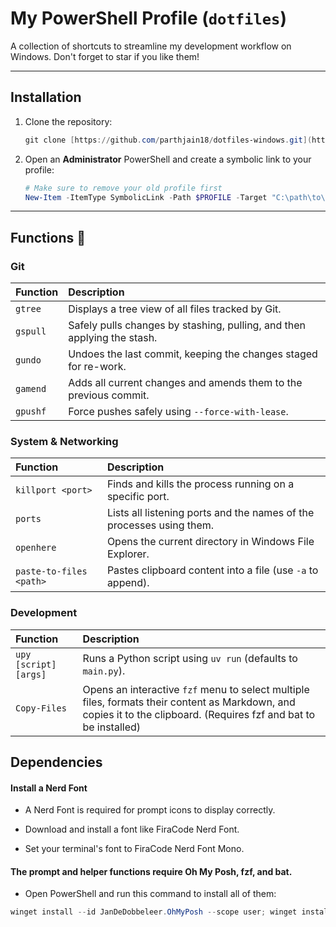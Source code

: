 # My PowerShell Profile (`dotfiles`)

A collection of shortcuts to streamline my development workflow on Windows. Don't forget to star if you like them!

---
## Installation

1.  Clone the repository:
    ```powershell
    git clone [https://github.com/parthjain18/dotfiles-windows.git](https://github.com/parthjain18/dotfiles-windows.git)
    ```
2.  Open an **Administrator** PowerShell and create a symbolic link to your profile:
    ```powershell
    # Make sure to remove your old profile first
    New-Item -ItemType SymbolicLink -Path $PROFILE -Target "C:\path\to\your\dotfiles\Microsoft.PowerShell_profile.ps1"
    ```

---
## Functions 📜

### Git
| Function | Description |
| :--- | :--- |
| `gtree` | Displays a tree view of all files tracked by Git. |
| `gspull` | Safely pulls changes by stashing, pulling, and then applying the stash. |
| `gundo` | Undoes the last commit, keeping the changes staged for re-work. |
| `gamend` | Adds all current changes and amends them to the previous commit. |
| `gpushf` | Force pushes safely using `--force-with-lease`. |

### System & Networking
| Function | Description |
| :--- | :--- |
| `killport <port>` | Finds and kills the process running on a specific port. |
| `ports` | Lists all listening ports and the names of the processes using them. |
| `openhere` | Opens the current directory in Windows File Explorer. |
| `paste-to-files <path>` | Pastes clipboard content into a file (use `-a` to append). |

### Development
| Function | Description |
| :--- | :--- |
| `upy [script] [args]` | Runs a Python script using `uv run` (defaults to `main.py`). |
| `Copy-Files` | Opens an interactive `fzf` menu to select multiple files, formats their content as Markdown, and copies it to the clipboard. (Requires fzf and bat to be installed) |

## Dependencies

#### Install a Nerd Font

- A Nerd Font is required for prompt icons to display correctly.

- Download and install a font like FiraCode Nerd Font.

- Set your terminal's font to FiraCode Nerd Font Mono.

#### The prompt and helper functions require Oh My Posh, fzf, and bat.

- Open PowerShell and run this command to install all of them:

```PowerShell
winget install --id JanDeDobbeleer.OhMyPosh --scope user; winget install --id junegunn.fzf; winget install --id sharkdp.bat
```